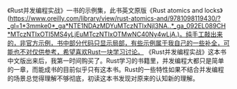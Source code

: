 《Rust并发编程实战》一书的示例集，此书英文原版《Rust atomics and locks》(https://www.oreilly.com/library/view/rust-atomics-and/9781098119430/?_gl=1*3mmke0*_ga*NTE1NDAzMDYuMTczNTIxNjI3NA..*_ga_092EL089CH*MTczNTIxOTI5MS4yLjEuMTczNTIxOTMwNC40Ny4wLjA.)。纯手工敲出来的，非官方示例，书中部分代码只显示局部，有些示例属于我自己的一些补全，可能也不对仅供参考，希望喜欢Rust一块学习讨论。
《Rust并发编程实战》这本书中文版出来后，我第一时间购买了。Rust学习的书籍里，并发编程大都只是简单的一章，而能成书的目前似乎只有这本书。Rust的一些特性如果不结合并发编程的场景总觉得理解不够彻底，初读这本书发现对原来的认知新的理解。